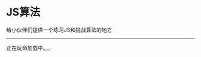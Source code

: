 # JS算法

给小伙伴们提供一个练习JS和挑战算法的地方

---

<style>
.acm_title {
	margin-left: 20px;
}
.acm_solvelog {
	float: right;
	width: 180px;
	margin-right: 15%;
}
.low {
	color: red;
}
.high {
	color: green;
}
</style>

<!--[if lte IE 9]>
	<style>#acm_content {display:none;}</style>
	<div style="color:red;">本页面需要使用支持 <a href="http://caniuse.com/#search=cors">CORS</a>（Chrome、Firefox、IE10 等） 的浏览器访问。</div>
<![endif]-->

<div id="acm_content">
	正在玩命加载中。。。
</div>

<script>
	require(['js/util/conf'], function(conf){
		var firstLoad = true;
		$.get(conf.node_server + "/contest/100", 
			function(data){
				//console.log(data)
				if(firstLoad){
					$('#acm_content').html('');
					firstLoad = false;
				}
				var content = [$('#acm_content').html()];
				content.push('<h2>', data.title, '</h2>');
				content.push('<ul>');

				for(var id in data.problems){
					content.push('<li>', id)
					content.push(' <a class="acm_title" href="doc.html?doc=problems&id=', id, '">');

					content.push(data.problems[id], '</a>');

					var solvelog = data.solvelogs[id];
					var count = solvelog.error + solvelog.accepted;
					var percent = solvelog.accepted / count;
					if(!isNaN(percent)){ 
						var level = "low";
						if(percent > 0.7){
							level = "high";
						}
						percent = '正确率：<span class="' + level + '">' + Math.round(percent * 100) + '%</span>';
					}else{
						percent = '';
					}

					content.push('<a class="acm_solvelog" href="###">答题：' ,count,'次；',percent, '</a>');

					content.push('</li>')
				}
				content.push('</ul>');

				$('#acm_content').html(content.join(''));
			},'json').error(function(e) {$('#acm_content').html('加载失败（通常是跨域了，注意查看 Chrome 控制台错误信息）！');});
	});
</script>